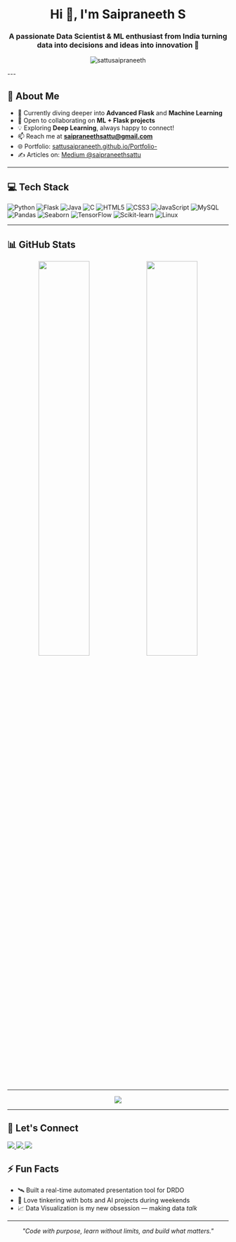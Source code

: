 <h1 align="center">Hi 👋, I'm Saipraneeth S</h1>    
<h3 align="center">A passionate Data Scientist & ML enthusiast from India turning data into decisions and ideas into innovation 🚀</h3>
<p align="center">
  <img src="https://komarev.com/ghpvc/?username=sattusaipraneeth&label=Profile%20views&color=0e75b6&style=flat" alt="sattusaipraneeth" />
</p>
---

## 🌟 About Me

- 🌱 Currently diving deeper into **Advanced Flask** and **Machine Learning**
- 🤝 Open to collaborating on **ML + Flask projects**
- 💡 Exploring **Deep Learning**, always happy to connect!
- 📫 Reach me at **saipraneethsattu@gmail.com**
- 🌐 Portfolio: [sattusaipraneeth.github.io/Portfolio-](https://sattusaipraneeth.github.io/Portfolio-/)
- ✍️ Articles on: [Medium @saipraneethsattu](https://medium.com/@saipraneethsattu)

---

## 💻 Tech Stack

![Python](https://img.shields.io/badge/python-3670A0?style=for-the-badge&logo=python&logoColor=ffdd54)
![Flask](https://img.shields.io/badge/flask-%23000.svg?style=for-the-badge&logo=flask&logoColor=white)
![Java](https://img.shields.io/badge/java-%23ED8B00.svg?style=for-the-badge&logo=openjdk&logoColor=white)
![C](https://img.shields.io/badge/c-%2300599C.svg?style=for-the-badge&logo=c&logoColor=white)
![HTML5](https://img.shields.io/badge/html5-%23E34F26.svg?style=for-the-badge&logo=html5&logoColor=white)
![CSS3](https://img.shields.io/badge/css3-%231572B6.svg?style=for-the-badge&logo=css3&logoColor=white)
![JavaScript](https://img.shields.io/badge/javascript-%23323330.svg?style=for-the-badge&logo=javascript&logoColor=%23F7DF1E)
![MySQL](https://img.shields.io/badge/mysql-%2300f.svg?style=for-the-badge&logo=mysql&logoColor=white)
![Pandas](https://img.shields.io/badge/pandas-%23150458.svg?style=for-the-badge&logo=pandas&logoColor=white)
![Seaborn](https://img.shields.io/badge/seaborn-%231E3F66.svg?style=for-the-badge&logoColor=white)
![TensorFlow](https://img.shields.io/badge/tensorflow-%23FF6F00.svg?style=for-the-badge&logo=tensorflow&logoColor=white)
![Scikit-learn](https://img.shields.io/badge/scikit--learn-%23F7931E.svg?style=for-the-badge&logo=scikit-learn&logoColor=white)
![Linux](https://img.shields.io/badge/linux-%23FCC624.svg?style=for-the-badge&logo=linux&logoColor=black)

---

## 📊 GitHub Stats

<p align="center">
  <img src="https://github-readme-stats.vercel.app/api?username=sattusaipraneeth&theme=radical&hide_border=false&include_all_commits=true&count_private=true" width="48%" />
  <img src="https://github-readme-stats.vercel.app/api/top-langs/?username=sattusaipraneeth&layout=compact&theme=radical&hide_border=true" width="48%" />
</p>

---

<p align="center">
  <a href="https://github.com/ryo-ma/github-profile-trophy">
    <img src="https://github-profile-trophy.vercel.app/?username=sattusaipraneeth&theme=radical&no-bg=true&no-frame=true&column=7"/>
  </a>
</p>

---

## 🔗 Let's Connect

<p align="left">
  <a href="https://linkedin.com/in/saipraneeth-sattu" target="_blank">
    <img src="https://img.shields.io/badge/-LinkedIn-%230077B5?style=for-the-badge&logo=linkedin&logoColor=white"/>
  </a>
  <a href="https://medium.com/@saipraneethsattu" target="_blank">
    <img src="https://img.shields.io/badge/Medium-12100E?style=for-the-badge&logo=medium&logoColor=white"/>
  </a>
  <a href="https://www.instagram.com/saipraneeth_s/" target="_blank">
    <img src="https://img.shields.io/badge/Instagram-E4405F?style=for-the-badge&logo=instagram&logoColor=white"/>
  </a>
</p>


## ⚡ Fun Facts

- 🛰️ Built a real-time automated presentation tool for DRDO
- 🤖 Love tinkering with bots and AI projects during weekends
- 📈 Data Visualization is my new obsession — making data *talk*

---

<!-- Footer Quote -->
<p align="center"><i>"Code with purpose, learn without limits, and build what matters."</i></p>
